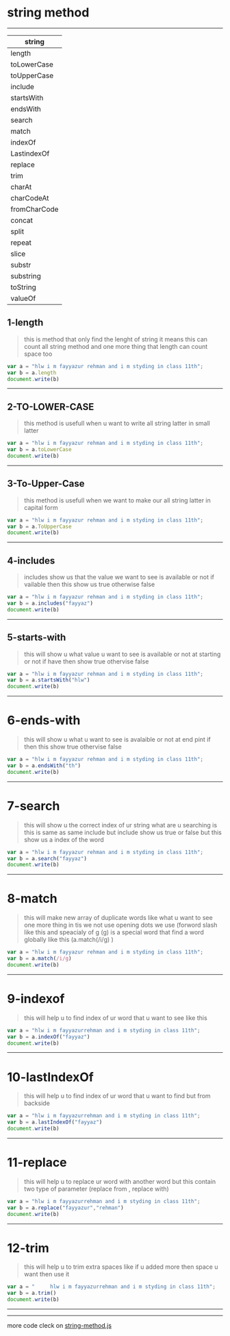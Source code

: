 # string method 

---
| string |
| ----- |
|length|
|toLowerCase|
|toUpperCase|
|include|
|startsWith|
|endsWith|
|search|
|match|
|indexOf|
|LastindexOf|
|replace|
|trim|
|charAt|
|charCodeAt|
|fromCharCode|
|concat|
|split|
|repeat|
|slice|
|substr|
|substring|
|toString|
|valueOf|
## 1-length
> this is method that only find the lenght of string it means this can count all string method and one more thing that length can count space too
```javascript
var a = "hlw i m fayyazur rehman and i m styding in class 11th";
var b = a.length
document.write(b)
```
---
## 2-TO-LOWER-CASE
> this method is usefull when u want to write all string latter in small latter 
```javascript
var a = "hlw i m fayyazur rehman and i m styding in class 11th";
var b = a.toLowerCase
document.write(b)
```
---
## 3-To-Upper-Case
> this method is usefull when we want to make our all string latter in capital form 
```javascript
var a = "hlw i m fayyazur rehman and i m styding in class 11th";
var b = a.ToUpperCase
document.write(b)
```
---
## 4-includes
> includes show us that the value we want to see is available or not if vailable then this show us true otherwise false
```javascript
var a = "hlw i m fayyazur rehman and i m styding in class 11th";
var b = a.includes("fayyaz")
document.write(b)
```
---
## 5-starts-with 
> this will show u what value u want to see is available or not at starting or not if have then show true othervise false
```javascript
var a = "hlw i m fayyazur rehman and i m styding in class 11th";
var b = a.startsWith("hlw")
document.write(b)
```
---
# 6-ends-with
>this will show u what u want to see is avalaible or not at end pint if then this show true othervise false
```javascript
var a = "hlw i m fayyazur rehman and i m styding in class 11th";
var b = a.endsWith("th")
document.write(b)
```
---
# 7-search
>this will show u the correct index of ur string what are u searching is this is same as same include but include show us true or false but this show us a index of the word
```javascript
var a = "hlw i m fayyazur rehman and i m styding in class 11th";
var b = a.search("fayyaz")
document.write(b)
```
---
# 8-match
> this will make  new array of duplicate words like what u want to see 
one more thing in tis we not use opening dots we use (forword slash like this and speacialy of g (g) is a special word that find a word globally like this (a.match(/i/g)    )
```javascript
var a = "hlw i m fayyazur rehman and i m styding in class 11th";
var b = a.match(/i/g)
document.write(b)
```
---
# 9-indexof
> this will help u to find index of ur word that u want to see like this 
```javascript
var a = "hlw i m fayyazurrehman and i m styding in class 11th";
var b = a.indexOf("fayyaz")
document.write(b)
```
---
# 10-lastIndexOf
> this will help u to find index of ur word that u want to find but from backside 
```javascript
var a = "hlw i m fayyazurrehman and i m styding in class 11th";
var b = a.lastIndexOf("fayyaz")
document.write(b)
```
---
# 11-replace
>this will help u to replace ur word with another word but this contain two type of parameter (replace from , replace with)
```javascript
var a = "hlw i m fayyazurrehman and i m styding in class 11th";
var b = a.replace("fayyazur","rehman")
document.write(b)
```
---
# 12-trim
> this will help u to trim extra spaces 
like if u added more then space u want then use it 
```javascript
var a = "     hlw i m fayyazurrehman and i m styding in class 11th";
var b = a.trim()
document.write(b)
```
---



----
more code cleck on [string-method.js](../js/string-method.js)